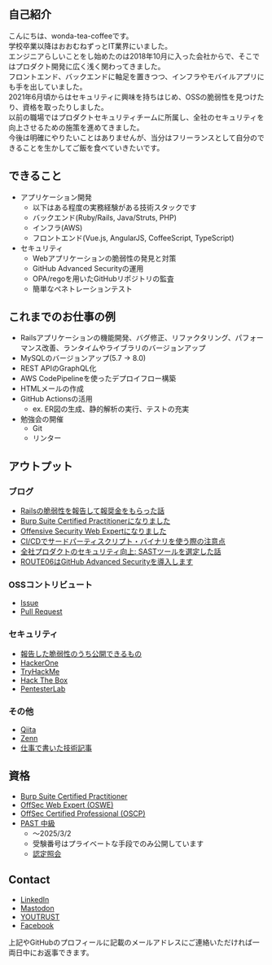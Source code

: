 ## 自己紹介

こんにちは、wonda-tea-coffeeです。  
学校卒業以降はおおむねずっとIT業界にいました。  
エンジニアらしいことをし始めたのは2018年10月に入った会社からで、そこではプロダクト開発に広く浅く関わってきました。  
フロントエンド、バックエンドに軸足を置きつつ、インフラやモバイルアプリにも手を出していました。  
2021年6月頃からはセキュリティに興味を持ちはじめ、OSSの脆弱性を見つけたり、資格を取ったりしました。  
以前の職場ではプロダクトセキュリティチームに所属し、全社のセキュリティを向上させるための施策を進めてきました。  
今後は明確にやりたいことはありませんが、当分はフリーランスとして自分のできることを生かしてご飯を食べていきたいです。

<!--
## お仕事募集中です

- フルリモート
- 業務委託
  - 正社員で働く予定は当面ありません
- 週16時間程度
- 平日夜間および平日以外の勤務ができること
-->

## できること


- アプリケーション開発
  - 以下はある程度の実務経験がある技術スタックです
  - バックエンド(Ruby/Rails, Java/Struts, PHP)
  - インフラ(AWS)
  - フロントエンド(Vue.js, AngularJS, CoffeeScript, TypeScript)
- セキュリティ
  - Webアプリケーションの脆弱性の発見と対策
  - GitHub Advanced Securityの運用
  - OPA/regoを用いたGitHubリポジトリの監査
  - 簡単なペネトレーションテスト

## これまでのお仕事の例

- Railsアプリケーションの機能開発、バグ修正、リファクタリング、パフォーマンス改善、ランタイムやライブラリのバージョンアップ
- MySQLのバージョンアップ(5.7 -> 8.0)
- REST APIのGraphQL化
- AWS CodePipelineを使ったデプロイフロー構築
- HTMLメールの作成
- GitHub Actionsの活用
  - ex. ER図の生成、静的解析の実行、テストの充実
- 勉強会の開催
  - Git
  - リンター

## アウトプット

### ブログ

- [Railsの脆弱性を報告して報奨金をもらった話](https://engineer.crowdworks.jp/entry/2021/07/09/120154)
- [Burp Suite Certified Practitionerになりました](https://tech.andpad.co.jp/entry/2022/09/15/100000)
- [Offensive Security Web Expertになりました](https://tech.andpad.co.jp/entry/2022/11/18/100000)
- [CI/CDでサードパーティスクリプト・バイナリを使う際の注意点](https://tech.route06.co.jp/entry/2023/08/23/082500)
- [全社プロダクトのセキュリティ向上: SASTツールを選定した話](https://tech.route06.co.jp/entry/2023/08/28/095744)
- [ROUTE06はGitHub Advanced Securityを導入します](https://tech.route06.co.jp/entry/2023/09/06/095936)

### OSSコントリビュート

- [Issue](https://github.com/issues?page=1&q=is%3Apr+author%3Awonda-tea-coffee)
- [Pull Request](https://github.com/pulls?page=1&q=is%3Apr+author%3Awonda-tea-coffee)

### セキュリティ

- [報告した脆弱性のうち公開できるもの](https://gist.github.com/wonda-tea-coffee/11581b0fbb5378b030861665bb22d432)
- [HackerOne](https://hackerone.com/wonda_tea_coffee?type=user)
- [TryHackMe](https://tryhackme.com/p/peatpadded15)
- [Hack The Box](https://app.hackthebox.com/profile/1198809)
- [PentesterLab](https://pentesterlab.com/profile/wonda_tea_coffee)

### その他

- [Qiita](https://qiita.com/wonda-tea-coffee)
- [Zenn](https://zenn.dev/wonda_t_coffee) 
- [仕事で書いた技術記事](https://github.com/wonda-tea-coffee/articles)

## 資格

- [Burp Suite Certified Practitioner](https://portswigger.net/web-security/e/c/acd37ec7ba7033b8)
- [OffSec Web Expert (OSWE)](https://www.credential.net/58db756e-f85b-4b65-9eb4-6f7f1b97c013#gs.2yh4s7)
- [OffSec Certified Professional (OSCP)](https://www.credential.net/8ed647ad-ff5f-4e47-95d7-73a047f17de2)
- [PAST 中級](https://past.atcoder.jp/)
  - ～2025/3/2
  - 受験番号はプライベートな手段でのみ公開しています
  - [認定照会](https://past.atcoder.jp/verify_certificate)

## Contact

- [LinkedIn](https://www.linkedin.com/feed/)
- [Mastodon](https://mstdn.love/@wonda_tea_coffee)
- [YOUTRUST](https://youtrust.jp/users/21ebd227a1ccdf64eb1615466e5fd7a8)
- [Facebook](https://www.facebook.com/p/%E7%9F%B3%E5%B7%9D%E5%8A%9B%E5%A4%AA-61554873706861/)

上記やGitHubのプロフィールに記載のメールアドレスにご連絡いただければ一両日中にお返事できます。
